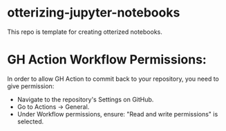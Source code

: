 # otterizing-jupyter-notebooks
This repo is template for creating otterized notebooks.



# GH Action Workflow Permissions:
In order to allow GH Action to commit back to your repository, you need to give permission:
- Navigate to the repository's Settings on GitHub.
- Go to Actions → General.
- Under Workflow permissions, ensure: "Read and write permissions" is selected.